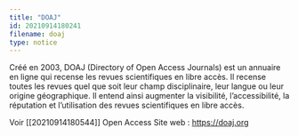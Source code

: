 ```yaml
---
title: "DOAJ"
id: 20210914180241
filename: doaj
type: notice
---
```


Créé en 2003, DOAJ (Directory of Open Access Journals) est un annuaire en ligne qui recense les revues scientifiques en libre accès. Il recense toutes les revues quel que soit leur champ disciplinaire, leur langue ou leur origine géographique. 
Il entend ainsi augmenter la visibilité, l’accessibilité, la réputation et l’utilisation des revues scientifiques en libre accès.

Voir [[20210914180544]] Open Access
Site web : <https://doaj.org>

